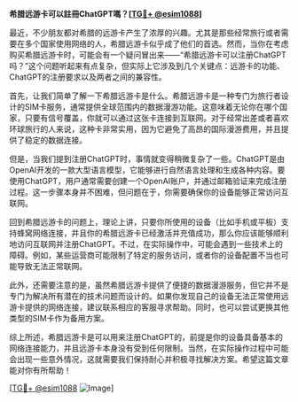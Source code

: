**希腊远游卡可以註冊ChatGPT嗎？[[TG💪+ @esim1088](https://t.me/s/esim1088)]**

最近，不少朋友都对希腊的远游卡产生了浓厚的兴趣。尤其是那些经常旅行或者需要在多个国家使用网络的人，希腊远游卡似乎成了他们的首选。然而，当你在考虑购买希腊远游卡时，可能会有一个疑问冒出来——“希腊远游卡可以注册ChatGPT吗？”这个问题听起来有点复杂，但实际上它涉及到几个关键点：远游卡的功能、ChatGPT的注册要求以及两者之间的兼容性。

首先，让我们简单了解一下希腊远游卡是什么。希腊远游卡是一种专门为旅行者设计的SIM卡服务，通常提供全球范围内的数据漫游功能。这意味着无论你在哪个国家，只要有信号覆盖，你就可以通过这张卡连接到互联网。对于经常出差或者喜欢环球旅行的人来说，这种卡非常实用，因为它避免了高昂的国际漫游费用，并且提供了稳定的数据连接。

但是，当我们提到注册ChatGPT时，事情就变得稍微复杂了一些。ChatGPT是由OpenAI开发的一款大型语言模型，它能够进行自然语言处理和生成各种内容。要使用ChatGPT，用户通常需要创建一个OpenAI账户，并通过邮箱验证来完成注册过程。这一步骤本身并不困难，但问题在于，你需要确保你的设备能够正常访问互联网。

回到希腊远游卡的问题上，理论上讲，只要你所使用的设备（比如手机或平板）支持蜂窝网络连接，并且你的希腊远游卡已经激活并充值成功，那么你应该能够顺利地访问互联网并注册ChatGPT。不过，在实际操作中，可能会遇到一些技术上的障碍。例如，某些运营商可能限制了特定的服务访问，或者你的设备配置不当也可能导致无法正常联网。

此外，还需要注意的是，虽然希腊远游卡提供了便捷的数据漫游服务，但它并不是专门为解决所有潜在的技术问题而设计的。如果你发现自己的设备无法正常使用远游卡提供的网络连接，建议联系相应的客服寻求帮助。同时，也可以尝试更换其他类型的SIM卡作为备用方案。

综上所述，希腊远游卡是可以用来注册ChatGPT的，前提是你的设备具备基本的网络连接能力，并且远游卡本身没有受到任何限制。当然，在实际操作过程中可能会出现一些意外情况，这就需要我们保持耐心并积极寻找解决方案。希望这篇文章能对你有所帮助！

[[TG💪+ @esim1088](https://t.me/s/esim1088) ![Image](https://i.postimg.cc/4NQfJmqS/Snipaste-2025-05-13-00-14-12.png)]